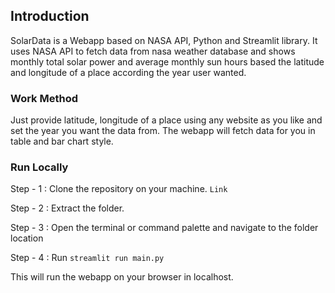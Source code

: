 ## Introduction
SolarData is a Webapp based on NASA API, Python and Streamlit library. It uses NASA API to fetch data from nasa weather database and shows monthly total solar power and average monthly sun hours based the latitude and longitude of a place according the year user wanted.

### Work Method 
Just provide latitude, longitude of a place using any website as you like and set the year you want the data from. The webapp will fetch data for you in table and bar chart style.

### Run Locally
Step - 1 : Clone the repository on your machine.
``Link``

Step - 2 : Extract the folder.

Step - 3 : Open the terminal or command palette and navigate to the folder location

Step - 4 : Run
``streamlit run main.py``

This will run the webapp on your browser in localhost.
